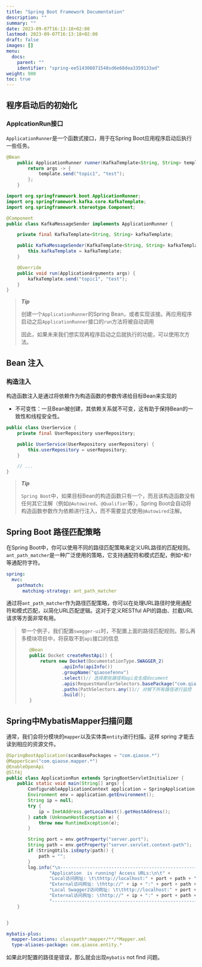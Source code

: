 ```yaml
---
title: "Spring Boot Framework Documentation"
description: ""
summary: ""
date: 2023-09-07T16:13:18+02:00
lastmod: 2023-09-07T16:13:18+02:00
draft: false
images: []
menu:
  docs:
    parent: ""
    identifier: "spring-ee514306871548sd6e68dea3359133ad"
weight: 900
toc: true
---
```





## 程序启动后的初始化

### ApplcationRun接口

`ApplicationRunner`是一个函数式接口，用于在Spring Boot应用程序启动后执行一些任务。



```java
@Bean
    public ApplicationRunner runner(KafkaTemplate<String, String> template) {
        return args -> {
            template.send("topic1", "test");
        };
    }
```

```java
import org.springframework.boot.ApplicationRunner;
import org.springframework.kafka.core.KafkaTemplate;
import org.springframework.stereotype.Component;

@Component
public class KafkaMessageSender implements ApplicationRunner {

    private final KafkaTemplate<String, String> kafkaTemplate;

    public KafkaMessageSender(KafkaTemplate<String, String> kafkaTemplate) {
        this.kafkaTemplate = kafkaTemplate;
    }

    @Override
    public void run(ApplicationArguments args) {
        kafkaTemplate.send("topic1", "test");
    }
}

```

>***Tip***
>
>创建一个`ApplicationRunner`的Spring Bean，或者实现该接。再应用程序启动之后`ApplicationRunner`接口的`run`方法将被自动调用
>
>因此，如果未来我们想实现再程序启动之后就执行的功能，可以使用次方法。





## Bean 注入

### 构造注入

构造函数注入是通过将依赖作为构造函数的参数传递给目标Bean来实现的

- 不可变性：一旦Bean被创建，其依赖关系就不可变，这有助于保持Bean的一致性和线程安全性。

```java
public class UserService {
    private final UserRepository userRepository;

    public UserService(UserRepository userRepository) {
        this.userRepository = userRepository;
    }

    // ...
}
```

>***Tip***
>
>`Spring Boot`中，如果目标Bean的构造函数只有一个，而且该构造函数没有任何其它注解（例如`@Autowired`、`@Qualifier`等），Spring Boot会自动将构造函数参数作为依赖进行注入，而不需要显式使用`@Autowired`注解。



## Spring Boot 路径匹配策略

在Spring Boot中，你可以使用不同的路径匹配策略来定义URL路径的匹配规则。`ant_path_matcher`是一种广泛使用的策略，它支持通配符和模式匹配，例如`*`和`?`等通配符字符。

```yml
spring:
  mvc:
    pathmatch:
      matching-strategy: ant_path_matcher
```

通过将`ant_path_matcher`作为路径匹配策略，你可以在处理URL路径时使用通配符和模式匹配，以简化URL匹配逻辑。这对于定义RESTful API的路由、拦截URL请求等方面非常有用。

>举一个例子，我们配置`swagger-ui`时，不配置上面的路径匹配规则。那么再多模块项目中，将获取不到`api`接口的信息
>
>```java
>    @Bean
>    public Docket createRestApi() {
>        return new Docket(DocumentationType.SWAGGER_2)
>                .apiInfo(apiInfo())
>                .groupName("qiaosefennv")
>                .select()// 选择那些路径和api会生成document
>                .apis(RequestHandlerSelectors.basePackage("com.qiaose"))// 对指定目录下文件进行监控
>                .paths(PathSelectors.any())// 对根下所有路径进行监控
>                .build();
>    }
>```







## Spring中MybatisMapper扫描问题

通常，我们会将分模块的`mapper`以及实体类`entity`进行扫描。这样 spring 才能去读到相应的资源文件。

```java
@SpringBootApplication(scanBasePackages = "com.qiaose.*")
@MapperScan("com.qiaose.mapper.*")
@EnableOpenApi
@Slf4j
public class ApplicationRun extends SpringBootServletInitializer {
    public static void main(String[] args) {
        ConfigurableApplicationContext application = SpringApplication.run(ApplicationRun.class, args);
        Environment env = application.getEnvironment();
        String ip = null;
        try {
            ip = InetAddress.getLocalHost().getHostAddress();
        } catch (UnknownHostException e) {
            throw new RuntimeException(e);
        }

        String port = env.getProperty("server.port");
        String path = env.getProperty("server.servlet.context-path");
        if (StringUtils.isEmpty(path)) {
            path = "";
        }
        log.info("\n----------------------------------------------------------\n\t" +
                "Application  is running! Access URLs:\n\t" +
                "Local访问网址: \t\thttp://localhost:" + port + path + "\n\t" +
                "External访问网址: \thttp://" + ip + ":" + port + path + "\n\t" +
                "Local Swagger2访问网址: \t\thttp://localhost:" + port + path+ "/swagger-ui/index.html " + "\n\t" +
                "External访问网址: \thttp://" + ip + ":" + port + path + "/swagger-ui/index.html" +"\n\t" +
                "----------------------------------------------------------");
    }


}
```

```yml
mybatis-plus:
  mapper-locations: classpath*:mapper/**/*Mapper.xml
  type-aliases-package: com.qiaose.entity.*
```

如果此时配置的路径是错误，那么就会出现`mybatis` not find 问题。

